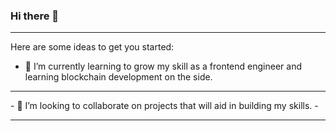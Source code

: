 ### Hi there 👋

<hr/>
<!-- **Ephraim-nonso/Ephraim-nonso** is a ✨ _special_ ✨ repository because its `README.md` (this file) appears on your GitHub profile.
 -->
Here are some ideas to get you started:

<!-- - 🔭 I’m currently working on ... -->
- 🌱 I’m currently learning to grow my skill as a frontend engineer and learning blockchain development on the side. 
<hr/>
- 👯 I’m looking to collaborate on projects that will aid in building my skills. 
- <hr/>
<!-- - 🤔 I’m looking for help with ... -->
<!-- - 💬 Ask me about ... -->
<!-- - 📫 How to reach me: 
<ul>
  <li>Twitter: nonso_art</li>
</ul>
- 😄 Pronouns: ...
- ⚡ Fun fact: ... -->


